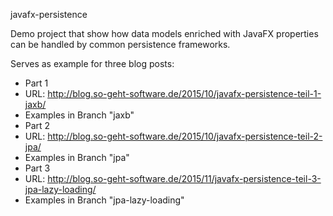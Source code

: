 javafx-persistence

Demo project that show how data models enriched with JavaFX properties can be handled by common persistence frameworks.

Serves as example for three blog posts:

* Part 1
 * URL: http://blog.so-geht-software.de/2015/10/javafx-persistence-teil-1-jaxb/
 * Examples in Branch "jaxb"
* Part 2
 * URL: http://blog.so-geht-software.de/2015/10/javafx-persistence-teil-2-jpa/
 * Examples in Branch "jpa"
* Part 3
 * URL: http://blog.so-geht-software.de/2015/11/javafx-persistence-teil-3-jpa-lazy-loading/
 * Examples in Branch "jpa-lazy-loading"

